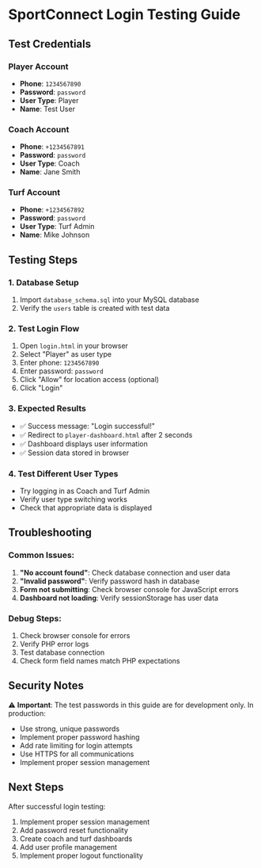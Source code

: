 # SportConnect Login Testing Guide

## Test Credentials

### Player Account
- **Phone**: `1234567890`
- **Password**: `password`
- **User Type**: Player
- **Name**: Test User

### Coach Account
- **Phone**: `+1234567891`
- **Password**: `password`
- **User Type**: Coach
- **Name**: Jane Smith

### Turf Account
- **Phone**: `+1234567892`
- **Password**: `password`
- **User Type**: Turf Admin
- **Name**: Mike Johnson

## Testing Steps

### 1. Database Setup
1. Import `database_schema.sql` into your MySQL database
2. Verify the `users` table is created with test data

### 2. Test Login Flow
1. Open `login.html` in your browser
2. Select "Player" as user type
3. Enter phone: `1234567890`
4. Enter password: `password`
5. Click "Allow" for location access (optional)
6. Click "Login"

### 3. Expected Results
- ✅ Success message: "Login successful!"
- ✅ Redirect to `player-dashboard.html` after 2 seconds
- ✅ Dashboard displays user information
- ✅ Session data stored in browser

### 4. Test Different User Types
- Try logging in as Coach and Turf Admin
- Verify user type switching works
- Check that appropriate data is displayed

## Troubleshooting

### Common Issues:
1. **"No account found"**: Check database connection and user data
2. **"Invalid password"**: Verify password hash in database
3. **Form not submitting**: Check browser console for JavaScript errors
4. **Dashboard not loading**: Verify sessionStorage has user data

### Debug Steps:
1. Check browser console for errors
2. Verify PHP error logs
3. Test database connection
4. Check form field names match PHP expectations

## Security Notes

⚠️ **Important**: The test passwords in this guide are for development only. In production:
- Use strong, unique passwords
- Implement proper password hashing
- Add rate limiting for login attempts
- Use HTTPS for all communications
- Implement proper session management

## Next Steps

After successful login testing:
1. Implement proper session management
2. Add password reset functionality
3. Create coach and turf dashboards
4. Add user profile management
5. Implement proper logout functionality
